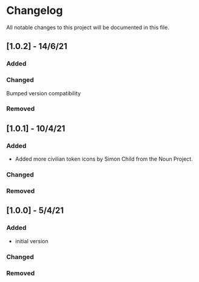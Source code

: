 # Changelog

All notable changes to this project will be documented in this file.

## [1.0.2] - 14/6/21

### Added

### Changed

Bumped version compatibility

### Removed

## [1.0.1] - 10/4/21

### Added

- Added more civilian token icons by Simon Child from the Noun Project.

### Changed

### Removed

## [1.0.0] - 5/4/21

### Added

- initial version

### Changed

### Removed
